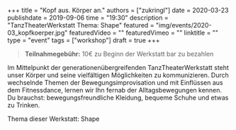 +++
title = "Kopf aus. Körper an."
authors = ["zukringl"]
date = 2020-03-23
publishdate = 2019-09-06
time = "19:30"
description = "TanzTheaterWerkstatt Thema: Shape"
featured = "img/events/2020-03_kopfkoerper.jpg"
featuredVideo = ""
featuredVimeo = ""
linktitle = ""
type = "event"
tags = ["workshop"]
draft = true
+++

> **Teilnahmegebühr:** 10€ zu Beginn der Werkstatt bar zu bezahlen

Im Mittelpunkt der generationenübergreifenden TanzTheaterWerkstatt steht unser Körper und seine vielfältigen Möglichkeiten zu kommunizieren. Durch wechselnde Themen der Bewegungsimprovisation und mit Einflüssen aus dem Fitnessdance, lernen wir Ihn fernab der Alltagsbewegungen kennen. Du brauchst: bewegungsfreundliche Kleidung, bequeme Schuhe und etwas zu Trinken.

Thema dieser Werkstatt: Shape
